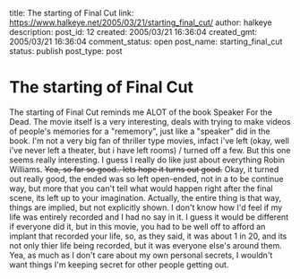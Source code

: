 title: The starting of Final Cut
link: https://www.halkeye.net/2005/03/21/starting_final_cut/
author: halkeye
description: 
post_id: 12
created: 2005/03/21 16:36:04
created_gmt: 2005/03/21 16:36:04
comment_status: open
post_name: starting_final_cut
status: publish
post_type: post

# The starting of Final Cut

The starting of Final Cut reminds me ALOT of the book Speaker For the Dead. The movie itself is a very interesting, deals with trying to make videos of people's memories for a "rememory", just like a "speaker" did in the book. I'm not a very big fan of thriller type movies, infact i've left (okay, well i've never left a theater, but i have left rooms) / turned off a few. But this one seems really interesting. I guess I really do like just about everything Robin Williams. <s>Yea, so far so good.. lets hope it turns out good.</s> Okay, it turned out really good, the ended was so left open-ended, not in a to be continue way, but more that you can't tell what would happen right after the final scene, its left up to your imagination. Actually, the entire thing is that way, things are implied, but not explicitly shown. I don't know how I'd feel if my life was entirely recorded and I had no say in it. I guess it would be different if everyone did it, but in this movie, you had to be well off to afford an implant that recorded your life, so, as they said, it was about 1 in 20, and its not only thier life being recorded, but it was everyone else's around them. Yea, as much as I don't care about my own personal secrets, I wouldn't want things I'm keeping secret for other people getting out.